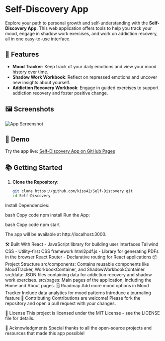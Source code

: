 # Self-Discovery App

Explore your path to personal growth and self-understanding with the **Self-Discovery App**. This web application offers tools to help you track your mood, engage in shadow work exercises, and work on addiction recovery, all in one easy-to-use interface.

## 🌟 Features

- **Mood Tracker**: Keep track of your daily emotions and view your mood history over time.
- **Shadow Work Workbook**: Reflect on repressed emotions and uncover new insights about yourself.
- **Addiction Recovery Workbook**: Engage in guided exercises to support addiction recovery and foster positive change.

## 🖼️ Screenshots

![App Screenshot](path/to/your/screenshot.png)

## 🚀 Demo

Try the app live: [Self-Discovery App on GitHub Pages](https://kiss42.github.io/Self-Discovery)

## 📚 Getting Started

1. **Clone the Repository**:
   ```bash
   git clone https://github.com/kiss42/Self-Discovery.git
   cd Self-Discovery
Install Dependencies:

bash
Copy code
npm install
Run the App:

bash
Copy code
npm start

The app will be available at http://localhost:3000.

🛠️ Built With
React - JavaScript library for building user interfaces
Tailwind CSS - Utility-first CSS framework
html2pdf.js - Library for generating PDFs in the browser
React Router - Declarative routing for React applications
📦 Project Structure
src/components: Contains reusable components like MoodTracker, WorkbookContainer, and ShadowWorkbookContainer.
src/data: JSON files containing data for addiction recovery and shadow work exercises.
src/pages: Main pages of the application, including the Home and About pages.
🗒️ Roadmap
 Add more mood options in Mood Tracker
 Include data analytics for mood patterns
 Introduce a journaling feature
🤝 Contributing
Contributions are welcome! Please fork the repository and open a pull request with your changes.

📄 License
This project is licensed under the MIT License - see the LICENSE file for details.

🙏 Acknowledgments
Special thanks to all the open-source projects and resources that made this app possible!

